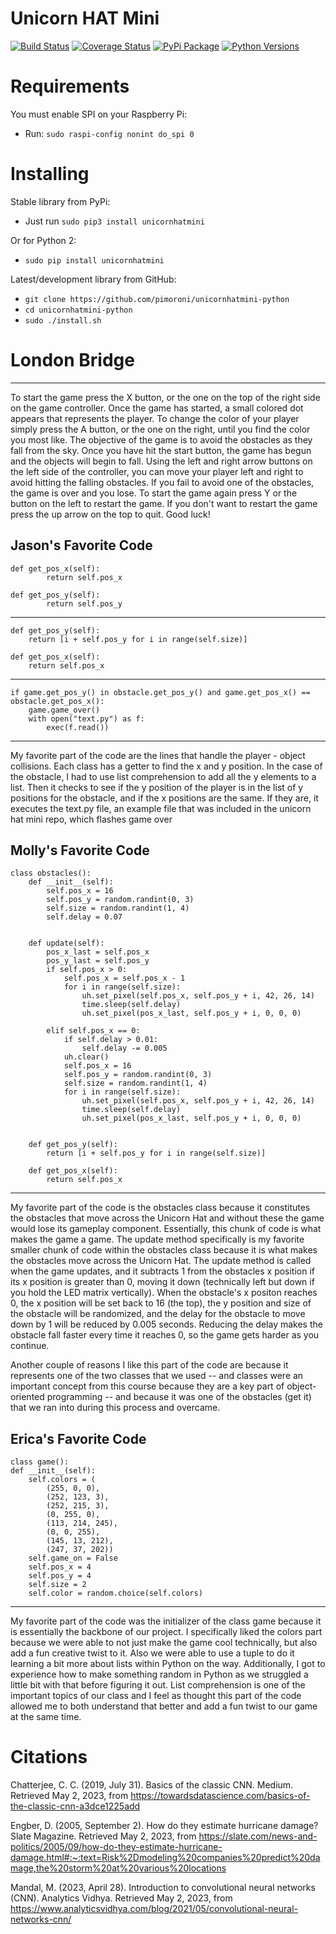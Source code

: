 # Unicorn HAT Mini

[![Build Status](https://travis-ci.com/pimoroni/unicornhatmini-python.svg?branch=master)](https://travis-ci.com/pimoroni/unicornhatmini-python)
[![Coverage Status](https://coveralls.io/repos/github/pimoroni/unicornhatmini-python/badge.svg?branch=master)](https://coveralls.io/github/pimoroni/unicornhatmini-python?branch=master)
[![PyPi Package](https://img.shields.io/pypi/v/unicornhatmini.svg)](https://pypi.python.org/pypi/unicornhatmini)
[![Python Versions](https://img.shields.io/pypi/pyversions/unicornhatmini.svg)](https://pypi.python.org/pypi/unicornhatmini)

# Requirements

You must enable SPI on your Raspberry Pi:

* Run: `sudo raspi-config nonint do_spi 0`

# Installing

Stable library from PyPi:

* Just run `sudo pip3 install unicornhatmini`

Or for Python 2:

* `sudo pip install unicornhatmini`

Latest/development library from GitHub:

* `git clone https://github.com/pimoroni/unicornhatmini-python`
* `cd unicornhatmini-python`
* `sudo ./install.sh`

# London Bridge
---
To start the game press the X button, or the one on the top of the right side on the game controller. Once the game has started, a small colored dot appears that represents the player. To change the color of your player simply press the A button, or the one on the right, until you find the color you most like. The objective of the game is to avoid the obstacles as they fall from the sky. Once you have hit the start button, the game has begun and the objects will begin to fall. Using the left and right arrow buttons on the left side of the controller, you can move your player left and right to avoid hitting the falling obstacles. If you fail to avoid one of the obstacles, the game is over and you lose. To start the game again press Y or the button on the left to restart the game. If you don't want to restart the game press the up arrow on the top to quit. Good luck!

Jason's Favorite Code
---
    def get_pos_x(self):
            return self.pos_x
            
    def get_pos_y(self):
            return self.pos_y
   ----
    def get_pos_y(self):
        return [i + self.pos_y for i in range(self.size)]
      
    def get_pos_x(self):
        return self.pos_x
----
    if game.get_pos_y() in obstacle.get_pos_y() and game.get_pos_x() == obstacle.get_pos_x():
        game.game_over()
        with open("text.py") as f:
            exec(f.read())

---

My favorite part of the code are the lines that handle the player - object collisions. Each class has a getter to find the x and y position. In the case of the obstacle, I had to use list comprehension to add all the y elements to a list. Then it checks to see if the y position of the player is in the list of y positions for the obstacle, and if the x positions are the same. If they are, it executes the text.py file, an example file that was included in the unicorn hat mini repo, which flashes game over
    
 
                

Molly's Favorite Code
---
    class obstacles():
        def __init__(self):
            self.pos_x = 16
            self.pos_y = random.randint(0, 3)
            self.size = random.randint(1, 4)
            self.delay = 0.07


        def update(self):
            pos_x_last = self.pos_x
            pos_y_last = self.pos_y
            if self.pos_x > 0:
                self.pos_x = self.pos_x - 1
                for i in range(self.size):
                    uh.set_pixel(self.pos_x, self.pos_y + i, 42, 26, 14)
                    time.sleep(self.delay)
                    uh.set_pixel(pos_x_last, self.pos_y + i, 0, 0, 0)

            elif self.pos_x == 0:
                if self.delay > 0.01:
                    self.delay -= 0.005
                uh.clear()
                self.pos_x = 16
                self.pos_y = random.randint(0, 3)
                self.size = random.randint(1, 4)
                for i in range(self.size):
                    uh.set_pixel(self.pos_x, self.pos_y + i, 42, 26, 14)
                    time.sleep(self.delay)
                    uh.set_pixel(pos_x_last, self.pos_y + i, 0, 0, 0)


        def get_pos_y(self):
            return [i + self.pos_y for i in range(self.size)]

        def get_pos_x(self):
            return self.pos_x
___

My favorite part of the code is the obstacles class because it constitutes the obstacles that move across the Unicorn Hat and without these the game would lose its gameplay component. Essentially, this chunk of code is what makes the game a game. The update method specifically is my favorite smaller chunk of code within the obstacles class because it is what makes the obstacles move across the Unicorn Hat. The update method is called when the game updates, and it subtracts 1 from the obstacles x position if its x position is greater than 0, moving it down (technically left but down if you hold the LED matrix vertically). When the obstacle's x positon reaches 0, the x position will be set back to 16 (the top), the y position and size of the obstacle will be randomized, and the delay for the obstacle to move down by 1 will be reduced by 0.005 seconds. Reducing the delay makes the obstacle fall faster every time it reaches 0, so the game gets harder as you continue. 

Another couple of reasons I like this part of the code are because it represents one of the two classes that we used -- and classes were an important concept from this course because they are a key part of object-oriented programming -- and because it was one of the obstacles (get it) that we ran into during this process and overcame.




Erica's Favorite Code
---
    class game():
    def __init__(self):
        self.colors = (
            (255, 0, 0),
            (252, 123, 3),
            (252, 215, 3),
            (0, 255, 0),
            (113, 214, 245),
            (0, 0, 255),
            (145, 13, 212),
            (247, 37, 202))
        self.game_on = False
        self.pos_x = 4
        self.pos_y = 4
        self.size = 2
        self.color = random.choice(self.colors)
---

My favorite part of the code was the initializer of the class game because it is essentially the backbone of our project. I specifically liked the colors part because we were able to not just make the game cool technically, but also add a fun creative twist to it. Also we were able to use a tuple to do it learning a bit more about lists within Python on the way. Additionally, I got to experience how to make something random in Python as we struggled a little bit with that before figuring it out. List comprehension is one of the important topics of our class and I feel as thought this part of the code allowed me to both understand that better and add a fun twist to our game at the same time.

# Citations

Chatterjee, C. C. (2019, July 31). Basics of the classic CNN. Medium. Retrieved May 2, 2023, from https://towardsdatascience.com/basics-of-the-classic-cnn-a3dce1225add 

Engber, D. (2005, September 2). How do they estimate hurricane damage? Slate Magazine. Retrieved May 2, 2023, from https://slate.com/news-and-politics/2005/09/how-do-they-estimate-hurricane-damage.html#:~:text=Risk%2Dmodeling%20companies%20predict%20damage,the%20storm%20at%20various%20locations 

Mandal, M. (2023, April 28). Introduction to convolutional neural networks (CNN). Analytics Vidhya. Retrieved May 2, 2023, from https://www.analyticsvidhya.com/blog/2021/05/convolutional-neural-networks-cnn/ 

